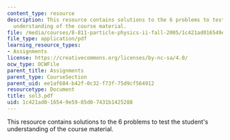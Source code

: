 ```yaml
---
content_type: resource
description: This resource contains solutions to the 6 problems to test the student's
  understanding of the course material.
file: /media/courses/8-811-particle-physics-ii-fall-2005/1c421ad016549e5985d07431b1425288_sol3.pdf
file_type: application/pdf
learning_resource_types:
- Assignments
license: https://creativecommons.org/licenses/by-nc-sa/4.0/
ocw_type: OCWFile
parent_title: Assignments
parent_type: CourseSection
parent_uid: ee1af684-b42f-0c32-f73f-75d9cf564912
resourcetype: Document
title: sol3.pdf
uid: 1c421ad0-1654-9e59-85d0-7431b1425288
---
```

This resource contains solutions to the 6 problems to test the student's understanding of the course material.